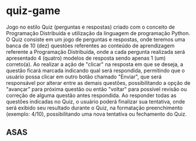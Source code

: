 # quiz-game

Jogo no estilo Quiz (perguntas e respostas) criado com o conceito de Programação Distribuída e utilização da linguagem de programação Python. 
O Quiz consiste em um jogo de perguntas e respostas, onde teremos uma banca de 10 (dez) questões referentes ao conteúdo de aprendizagem referente a Programação Distribuída,
onde a cada pergunta realizada será apresentado 4 (quatro) modelos de resposta sendo apenas 1 (um) correto(a). Ao realizar a ação de "clicar" na resposta em que se deseja,
a questão ficará marcada indicando qual será respondida, permitindo que o usuário possa clicar em outro botão chamado "Enviar", que será responsável por alterar entre as demais
questões, possibilitando a opção de "avançar" para próxima questão ou então "voltar" para possível revisão ou correção de alguma questão antes respondida. Ao responder todas as 
questões indicadas no Quiz, o usuário poderá finalizar sua tentativa, onde será exibido seu resultado durante o Quiz, na formatação preenchimento (exemplo: 4/10), possibilitando
uma nova tentativa ou fechamento do Quiz.  

## ASAS
